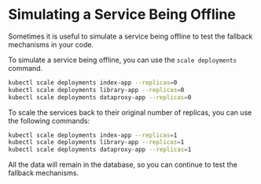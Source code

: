 # Simulating a Service Being Offline

Sometimes it is useful to simulate a service being offline to test the fallback mechanisms in your code.

To simulate a service being offline, you can use the `scale deployments` command.

```bash
kubectl scale deployments index-app --replicas=0
kubectl scale deployments library-app --replicas=0
kubectl scale deployments dataproxy-app --replicas=0
```

To scale the services back to their original number of replicas, you can use the following commands:

```bash
kubectl scale deployments index-app --replicas=1
kubectl scale deployments library-app --replicas=1
kubectl scale deployments dataproxy-app --replicas=1
```

All the data will remain in the database, so you can continue to test the fallback mechanisms.
